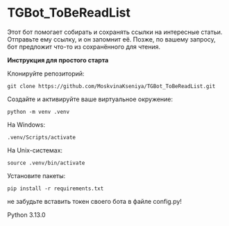 # TGBot_ToBeReadList
 
Этот бот помогает собирать и сохранять ссылки на интересные статьи. Отправьте ему ссылку, и он запомнит её. Позже, по вашему запросу, бот предложит что-то из сохранённого для чтения.

**Инструкция для простого старта**

Клонируйте репозиторий:

```
git clone https://github.com/MoskvinaKseniya/TGBot_ToBeReadList.git
```

Создайте и активируйте ваше виртуальное окружение:

```
python -m venv .venv
```

На Windows:

```
.venv/Scripts/activate
```

На Unix-системах:

```
source .venv/bin/activate
```

Установите пакеты:

```
pip install -r requirements.txt
```
не забудьте вставить токен своего бота в файле config.py!

Python 3.13.0


